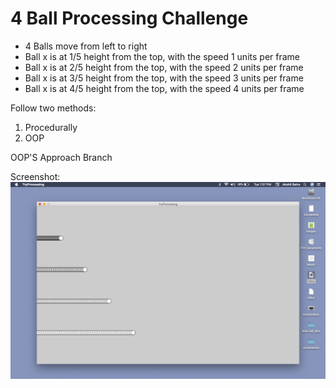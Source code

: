 # 4 Ball Processing Challenge

- 4 Balls move from left to right
- Ball x is at 1/5 height from the top, with the speed 1 units per frame
- Ball x is at 2/5 height from the top, with the speed 2 units per frame
- Ball x is at 3/5 height from the top, with the speed 3 units per frame
- Ball x is at 4/5 height from the top, with the speed 4 units per frame


Follow two methods:
1. Procedurally
2. OOP


OOP'S Approach Branch

Screenshot:
<img src="docs/4ball.png"/>